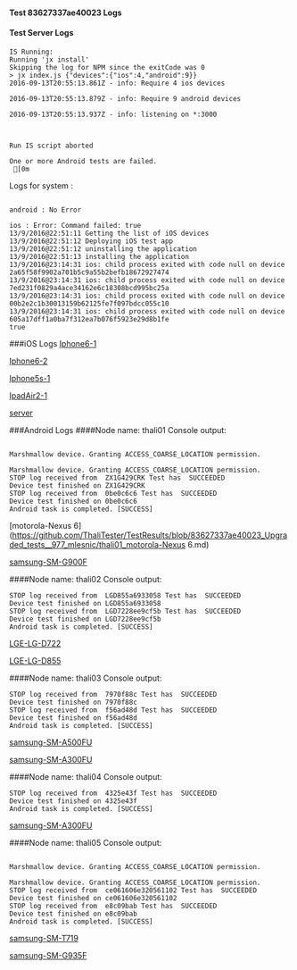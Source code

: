 #### Test 83627337ae40023 Logs

#### Test Server Logs
```
IS Running:
Running 'jx install'
Skipping the log for NPM since the exitCode was 0
> jx index.js {"devices":{"ios":4,"android":9}}
2016-09-13T20:55:13.861Z - info: Require 4 ios devices

2016-09-13T20:55:13.879Z - info: Require 9 android devices

2016-09-13T20:55:13.937Z - info: listening on *:3000


 
Run IS script aborted
 
One or more Android tests are failed.
 [0m

```


Logs for system : 
```

android : No Error

ios : Error: Command failed: true
13/9/2016@22:51:11 Getting the list of iOS devices 
13/9/2016@22:51:12 Deploying iOS test app 
13/9/2016@22:51:12 uninstalling the application 
13/9/2016@22:51:13 installing the application 
13/9/2016@23:14:31 ios: child process exited with code null on device 2a65f58f9902a701b5c9a55b2befb18672927474 
13/9/2016@23:14:31 ios: child process exited with code null on device 7ed231f0829a4ace34162e6c18308bcd995bc25a 
13/9/2016@23:14:31 ios: child process exited with code null on device 00b2e2c1b30013159b62125fe7f097bdcc055c10 
13/9/2016@23:14:31 ios: child process exited with code null on device 605a17dff1a0ba7f312ea7b076f5923e29d8b1fe 
true

```
###iOS Logs
[Iphone6-1](https://github.com/ThaliTester/TestResults/blob/83627337ae40023_Upgraded_tests__977_mlesnic/iOS_Iphone6-1.md)

[Iphone6-2](https://github.com/ThaliTester/TestResults/blob/83627337ae40023_Upgraded_tests__977_mlesnic/iOS_Iphone6-2.md)

[Iphone5s-1](https://github.com/ThaliTester/TestResults/blob/83627337ae40023_Upgraded_tests__977_mlesnic/iOS_Iphone5s-1.md)

[IpadAir2-1](https://github.com/ThaliTester/TestResults/blob/83627337ae40023_Upgraded_tests__977_mlesnic/iOS_IpadAir2-1.md)

[server](https://github.com/ThaliTester/TestResults/blob/83627337ae40023_Upgraded_tests__977_mlesnic/iOS_server.md)




###Android Logs
####Node name: thali01
Console output:
```

Marshmallow device. Granting ACCESS_COARSE_LOCATION permission.

Marshmallow device. Granting ACCESS_COARSE_LOCATION permission.
STOP log received from  ZX1G429CRK Test has  SUCCEEDED
Device test finished on ZX1G429CRK 
STOP log received from  0be0c6c6 Test has  SUCCEEDED
Device test finished on 0be0c6c6 
Android task is completed. [SUCCESS]
```
[motorola-Nexus 6](https://github.com/ThaliTester/TestResults/blob/83627337ae40023_Upgraded_tests__977_mlesnic/thali01_motorola-Nexus 6.md)

[samsung-SM-G900F](https://github.com/ThaliTester/TestResults/blob/83627337ae40023_Upgraded_tests__977_mlesnic/thali01_samsung-SM-G900F.md)

####Node name: thali02
Console output:
```
STOP log received from  LGD855a6933058 Test has  SUCCEEDED
Device test finished on LGD855a6933058 
STOP log received from  LGD7228ee9cf5b Test has  SUCCEEDED
Device test finished on LGD7228ee9cf5b 
Android task is completed. [SUCCESS]
```
[LGE-LG-D722](https://github.com/ThaliTester/TestResults/blob/83627337ae40023_Upgraded_tests__977_mlesnic/thali02_LGE-LG-D722.md)

[LGE-LG-D855](https://github.com/ThaliTester/TestResults/blob/83627337ae40023_Upgraded_tests__977_mlesnic/thali02_LGE-LG-D855.md)

####Node name: thali03
Console output:
```
STOP log received from  7970f88c Test has  SUCCEEDED
Device test finished on 7970f88c 
STOP log received from  f56ad48d Test has  SUCCEEDED
Device test finished on f56ad48d 
Android task is completed. [SUCCESS]
```
[samsung-SM-A500FU](https://github.com/ThaliTester/TestResults/blob/83627337ae40023_Upgraded_tests__977_mlesnic/thali03_samsung-SM-A500FU.md)

[samsung-SM-A300FU](https://github.com/ThaliTester/TestResults/blob/83627337ae40023_Upgraded_tests__977_mlesnic/thali03_samsung-SM-A300FU.md)

####Node name: thali04
Console output:
```
STOP log received from  4325e43f Test has  SUCCEEDED
Device test finished on 4325e43f 
Android task is completed. [SUCCESS]
```
[samsung-SM-A300FU](https://github.com/ThaliTester/TestResults/blob/83627337ae40023_Upgraded_tests__977_mlesnic/thali04_samsung-SM-A300FU.md)

####Node name: thali05
Console output:
```

Marshmallow device. Granting ACCESS_COARSE_LOCATION permission.

Marshmallow device. Granting ACCESS_COARSE_LOCATION permission.
STOP log received from  ce061606e320561102 Test has  SUCCEEDED
Device test finished on ce061606e320561102 
STOP log received from  e8c09bab Test has  SUCCEEDED
Device test finished on e8c09bab 
Android task is completed. [SUCCESS]
```
[samsung-SM-T719](https://github.com/ThaliTester/TestResults/blob/83627337ae40023_Upgraded_tests__977_mlesnic/thali05_samsung-SM-T719.md)

[samsung-SM-G935F](https://github.com/ThaliTester/TestResults/blob/83627337ae40023_Upgraded_tests__977_mlesnic/thali05_samsung-SM-G935F.md)


